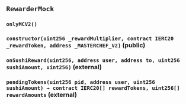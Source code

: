 ## `RewarderMock`

### `onlyMCV2()`

### `constructor(uint256 _rewardMultiplier, contract IERC20 _rewardToken, address _MASTERCHEF_V2)` (public)

### `onSushiReward(uint256, address user, address to, uint256 sushiAmount, uint256)` (external)

### `pendingTokens(uint256 pid, address user, uint256 sushiAmount) → contract IERC20[] rewardTokens, uint256[] rewardAmounts` (external)
